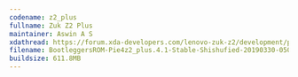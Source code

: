 ```yaml
---
codename: z2_plus
fullname: Zuk Z2 Plus
maintainer: Aswin A S
xdathread: https://forum.xda-developers.com/lenovo-zuk-z2/development/pie-bootleggers-3-5-shishufied-zuk-z2-t3867112
filename: BootleggersROM-Pie4z2_plus.4.1-Stable-Shishufied-20190330-050253.zip
buildsize: 611.8MB
---
```


